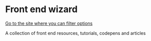 # Front end wizard
[Go to the site where you can filter options](https://kieranmv95.github.io/Front-End-Wizard/)

A collection of front end resources, tutorials, codepens and articles